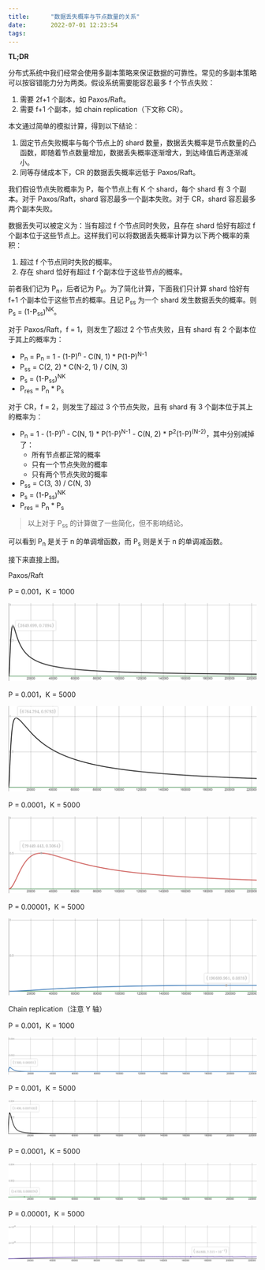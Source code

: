 ```yaml
---
title:      "数据丢失概率与节点数量的关系"
date:       2022-07-01 12:23:54
tags:
---
```


**TL;DR**

分布式系统中我们经常会使用多副本策略来保证数据的可靠性。常见的多副本策略可以按容错能力分为两类。假设系统需要能容忍最多 f 个节点失败：
1. 需要 2f+1 个副本，如 Paxos/Raft。
1. 需要 f+1 个副本，如 chain replication（下文称 CR）。

本文通过简单的模拟计算，得到以下结论：
1. 固定节点失败概率与每个节点上的 shard 数量，数据丢失概率是节点数量的凸函数，即随着节点数量增加，数据丢失概率逐渐增大，到达峰值后再逐渐减小。
1. 同等存储成本下，CR 的数据丢失概率远低于 Paxos/Raft。

<!--more-->

我们假设节点失败概率为 P，每个节点上有 K 个 shard，每个 shard 有 3 个副本。对于 Paxos/Raft，shard 容忍最多一个副本失败。对于 CR，shard 容忍最多两个副本失败。

数据丢失可以被定义为：当有超过 f 个节点同时失败，且存在 shard 恰好有超过 f 个副本位于这些节点上。这样我们可以将数据丢失概率计算为以下两个概率的乘积：
1. 超过 f 个节点同时失败的概率。
1. 存在 shard 恰好有超过 f 个副本位于这些节点的概率。

前者我们记为 P<sub>n</sub>，后者记为 P<sub>s</sub>。为了简化计算，下面我们只计算 shard 恰好有 f+1 个副本位于这些节点的概率。且记 P<sub>ss</sub> 为一个 shard 发生数据丢失的概率。则 P<sub>s</sub> = (1-P<sub>ss</sub>)<sup>NK</sup>。

对于 Paxos/Raft，f = 1，则发生了超过 2 个节点失败，且有 shard 有 2 个副本位于其上的概率为：
- P<sub>n</sub> = P<sub>n</sub> = 1 - (1-P)<sup>n</sup> - C(N, 1) * P(1-P)<sup>N-1</sup>
- P<sub>ss</sub> = C(2, 2) * C(N-2, 1) / C(N, 3)
- P<sub>s</sub> = (1-P<sub>ss</sub>)<sup>NK</sup>
- P<sub>res</sub> = P<sub>n</sub> * P<sub>s</sub>

对于 CR，f = 2，则发生了超过 3 个节点失败，且有 shard 有 3 个副本位于其上的概率为：
- P<sub>n</sub> = 1 - (1-P)<sup>n</sup> - C(N, 1) * P(1-P)<sup>N-1</sup> - C(N, 2) * P<sup>2</sup>(1-P)<sup>(N-2)</sup>，其中分别减掉了：
    - 所有节点都正常的概率
    - 只有一个节点失败的概率
    - 只有两个节点失败的概率
- P<sub>ss</sub> = C(3, 3) / C(N, 3)
- P<sub>s</sub> = (1-P<sub>ss</sub>)<sup>NK</sup>
- P<sub>res</sub> = P<sub>n</sub> * P<sub>s</sub>

> 以上对于 P<sub>ss</sub> 的计算做了一些简化，但不影响结论。

可以看到 P<sub>n</sub> 是关于 n 的单调增函数，而 P<sub>s</sub> 则是关于 n 的单调减函数。

接下来直接上图。

Paxos/Raft

P = 0.001，K = 1000

![](/images/2022-07/data-loss-prob-01.png)

P = 0.001，K = 5000

![](/images/2022-07/data-loss-prob-02.png)

P = 0.0001，K = 5000

![](/images/2022-07/data-loss-prob-03.png)

P = 0.00001，K = 5000

![](/images/2022-07/data-loss-prob-04.png)

Chain replication（注意 Y 轴）

P = 0.001，K = 1000

![](/images/2022-07/data-loss-prob-05.png)

P = 0.001，K = 5000

![](/images/2022-07/data-loss-prob-06.png)

P = 0.0001，K = 5000

![](/images/2022-07/data-loss-prob-07.png)

P = 0.00001，K = 5000

![](/images/2022-07/data-loss-prob-08.png)

